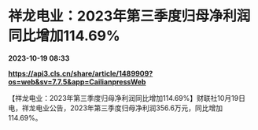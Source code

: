 # 祥龙电业：2023年第三季度归母净利润同比增加114.69%

**2023-10-19 08:33**

**https://api3.cls.cn/share/article/1489909?os=web&sv=7.7.5&app=CailianpressWeb**

【祥龙电业：2023年第三季度归母净利润同比增加114.69%】财联社10月19日电，祥龙电业公告，2023年第三季度归母净利润356.6万元，同比增加114.69%。